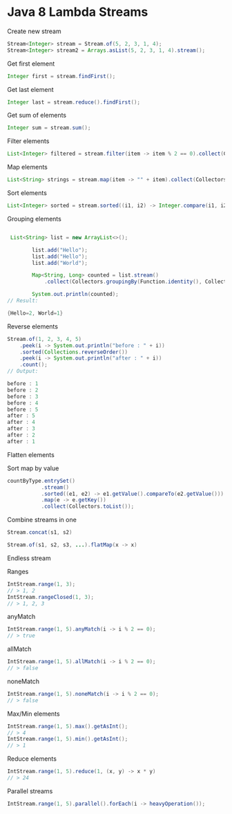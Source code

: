 Java 8 Lambda Streams
=====================

Create new stream

```java
Stream<Integer> stream = Stream.of(5, 2, 3, 1, 4);
Stream<Integer> stream2 = Arrays.asList(5, 2, 3, 1, 4).stream();
```

Get first element

```java
Integer first = stream.findFirst();
```

Get last element

```java
Integer last = stream.reduce().findFirst();
```

Get sum of elements

```java
Integer sum = stream.sum();
```

Filter elements

```java
List<Integer> filtered = stream.filter(item -> item % 2 == 0).collect(Collectors.toList());
```

Map elements

```java
List<String> strings = stream.map(item -> "" + item).collect(Collectors.toList());
```

Sort elements

```java
List<Integer> sorted = stream.sorted((i1, i2) -> Integer.compare(i1, i2)).collect(Collectors.toList());
```

Grouping elements

```java

 List<String> list = new ArrayList<>();

        list.add("Hello");
        list.add("Hello");
        list.add("World");

        Map<String, Long> counted = list.stream()
            .collect(Collectors.groupingBy(Function.identity(), Collectors.counting()));

        System.out.println(counted);
// Result:

{Hello=2, World=1}
```

Reverse elements
```java
Stream.of(1, 2, 3, 4, 5)
    .peek(i -> System.out.println("before : " + i))
    .sorted(Collections.reverseOrder())
    .peek(i -> System.out.println("after : " + i))
    .count();
// Output:

before : 1
before : 2
before : 3
before : 4
before : 5
after : 5
after : 4
after : 3
after : 2
after : 1    
```

Flatten elements

Sort map by value

```java
countByType.entrySet()
           .stream()
           .sorted((e1, e2) -> e1.getValue().compareTo(e2.getValue())) // custom Comparator
           .map(e -> e.getKey())
           .collect(Collectors.toList());
```

Combine streams in one

```java
Stream.concat(s1, s2)

Stream.of(s1, s2, s3, ...).flatMap(x -> x)
```

Endless stream

Ranges

```java
IntStream.range(1, 3);  
// > 1, 2
IntStream.rangeClosed(1, 3);  
// > 1, 2, 3
```

anyMatch

```java
IntStream.range(1, 5).anyMatch(i -> i % 2 == 0);  
// > true
```

allMatch

```java
IntStream.range(1, 5).allMatch(i -> i % 2 == 0);  
// > false
```

noneMatch

```java
IntStream.range(1, 5).noneMatch(i -> i % 2 == 0);  
// > false
```

Max/Min elements

```java
IntStream.range(1, 5).max().getAsInt();  
// > 4
IntStream.range(1, 5).min().getAsInt();  
// > 1
```

Reduce elements

```java
IntStream.range(1, 5).reduce(1, (x, y) -> x * y)  
// > 24
```

Parallel streams

```java
IntStream.range(1, 5).parallel().forEach(i -> heavyOperation());  
```

